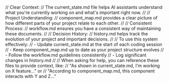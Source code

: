 // Clear Context: 
// The current_state.md file helps AI assistants understand what you're currently working on and what's important right now.
//
// Project Understanding: 
// component_map.md provides a clear picture of how different parts of your project relate to each other.
//
// Consistent Process: 
// workflow.md ensures you have a consistent way of maintaining these documents.
//
// Decision History: 
// history.md helps track the evolution of your project and important decisions.
//
// To use this system effectively:
// - Update current_state.md at the start of each coding session
// - Keep component_map.md up to date as your project structure evolves
// - Follow the workflow.md guidelines consistently
// - Log significant changes in history.md
//
// When asking for help, you can reference these files to provide context, like:
// "As shown in current_state.md, I'm working on X feature..." or 
// "According to component_map.md, this component interacts with Y and Z..."